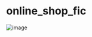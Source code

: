 # online_shop_fic

![image](https://github.com/user-attachments/assets/f56fa1b3-3e3c-4695-9447-a70b14093206)

